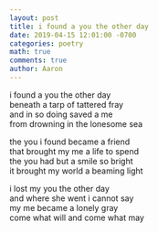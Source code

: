 ```yaml
---
layout: post
title: i found a you the other day
date: 2019-04-15 12:01:00 -0700
categories: poetry
math: true
comments: true
author: Aaron
---
```



i found a you the other day  
beneath a tarp of tattered fray  
and in so doing saved a me  
from drowning in the lonesome sea  

the you i found became a friend  
that brought my me a life to spend  
the you had but a smile so bright  
it brought my world a beaming light  

i lost my you the other day  
and where she went i cannot say  
my me became a lonely gray  
come what will and come what may  